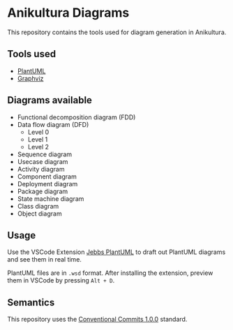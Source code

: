 # Anikultura Diagrams

This repository contains the tools used for diagram generation in Anikultura.

## Tools used

- [PlantUML](https://plantuml.com/)
- [Graphviz](https://graphviz.org/)

## Diagrams available

- Functional decomposition diagram (FDD)
- Data flow diagram (DFD)
  - Level 0
  - Level 1
  - Level 2
- Sequence diagram
- Usecase diagram
- Activity diagram
- Component diagram
- Deployment diagram
- Package diagram
- State machine diagram
- Class diagram
- Object diagram

## Usage

Use the VSCode Extension [Jebbs PlantUML](https://marketplace.visualstudio.com/items?itemName=jebbs.plantuml) to draft out PlantUML diagrams and see them in real time.

PlantUML files are in `.wsd` format. After installing the extension, preview them in VSCode by pressing `Alt + D`.

## Semantics

This repository uses the [Conventional Commits 1.0.0](https://www.conventionalcommits.org/en/v1.0.0/#summary) standard.
